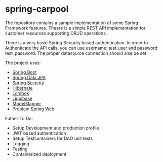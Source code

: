 # spring-carpool
The repository contains a sample implementation of some Spring Framework features. Theere is a simple REST API implementation for customer resources supporting CRUD operations. 

There is a very basic Spring Security based authentication. In order to Authenticate the API calls, you can use username: test_user and password: test_password.
The proper datasource connection should alse be set.

The project uses:
- [Spring Boot](http://github.com/spring-projects/spring-boot)
- [Spring Data JPA](http://github.com/spring-projects/spring-data-jpa)
- [Spring Security](http://spring.io/projects/spring-security)
- [Hibernate](https://hibernate.org/)
- [Lombok](http://projectlombok.org)
- [Liquibase](http://www.liquibase.org/)
- [ModelMapper](http://modelmapper.org/)
- [Problem Spring Web](http://github.com/zalando/problem-spring-web)

Futher To Do:
- Setup Development and production profile
- JWT based authentication
- Setup Testcontainers for DAO unit tests
- Logging
- Testing
- Containerized deployment
